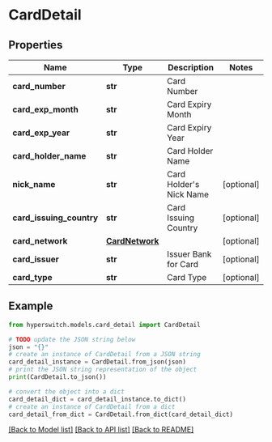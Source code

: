 # CardDetail


## Properties

Name | Type | Description | Notes
------------ | ------------- | ------------- | -------------
**card_number** | **str** | Card Number | 
**card_exp_month** | **str** | Card Expiry Month | 
**card_exp_year** | **str** | Card Expiry Year | 
**card_holder_name** | **str** | Card Holder Name | 
**nick_name** | **str** | Card Holder&#39;s Nick Name | [optional] 
**card_issuing_country** | **str** | Card Issuing Country | [optional] 
**card_network** | [**CardNetwork**](CardNetwork.md) |  | [optional] 
**card_issuer** | **str** | Issuer Bank for Card | [optional] 
**card_type** | **str** | Card Type | [optional] 

## Example

```python
from hyperswitch.models.card_detail import CardDetail

# TODO update the JSON string below
json = "{}"
# create an instance of CardDetail from a JSON string
card_detail_instance = CardDetail.from_json(json)
# print the JSON string representation of the object
print(CardDetail.to_json())

# convert the object into a dict
card_detail_dict = card_detail_instance.to_dict()
# create an instance of CardDetail from a dict
card_detail_from_dict = CardDetail.from_dict(card_detail_dict)
```
[[Back to Model list]](../README.md#documentation-for-models) [[Back to API list]](../README.md#documentation-for-api-endpoints) [[Back to README]](../README.md)


